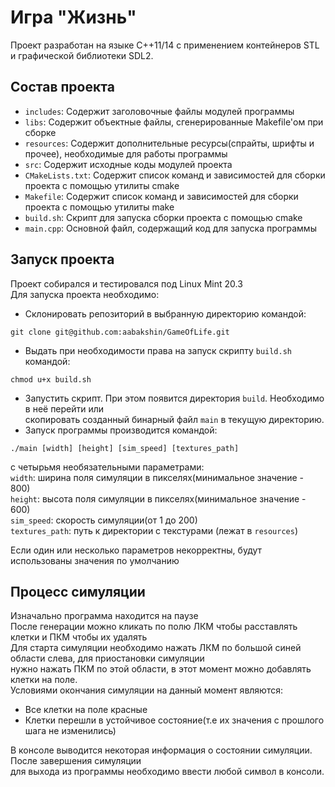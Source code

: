 # Игра "Жизнь"
Проект разработан на языке C++11/14 с применением контейнеров STL и графической библиотеки SDL2.<br>
## Состав проекта
- `includes`: Содержит заголовочные файлы модулей программы<br>
- `libs`: Содержит объектные файлы, сгенерированные Makefile'ом при сборке<br>
- `resources`: Содержит дополнительные ресурсы(спрайты, шрифты и прочее), необходимые для работы программы<br>
- `src`: Содержит исходные коды модулей проекта<br>
- `CMakeLists.txt`: Содержит список команд и зависимостей для сборки проекта с помощью утилиты cmake<br>
- `Makefile`: Содержит список команд и зависимостей для сборки проекта с помощью утилиты make<br>
- `build.sh`: Скрипт для запуска сборки проекта с помощью cmake<br>
- `main.cpp`: Основной файл, содержащий код для запуска программы<br>
## Запуск проекта
Проект собирался и тестировался под Linux Mint 20.3<br>
Для запуска проекта необходимо:<br>
- Склонировать репозиторий в выбранную директорию командой:<br>
```
git clone git@github.com:aabakshin/GameOfLife.git
```
- Выдать при необходимости права на запуск скрипту `build.sh` командой:<br>
```
chmod u+x build.sh
```
- Запустить скрипт. При этом появится директория `build`. Необходимо в неё перейти или<br>
скопировать созданный бинарный файл `main` в текущую директорию.<br>
- Запуск программы производится командой:<br>
```
./main [width] [height] [sim_speed] [textures_path]
```
с четырьмя необязательными параметрами:<br>
`width`: ширина поля симуляции в пикселях(минимальное значение - 800)<br>
`height`: высота поля симуляции в пикселях(минимальное значение - 600)<br>
`sim_speed`: скорость симуляции(от 1 до 200)<br>
`textures_path`: путь к директории с текстурами (лежат в `resources`)<br>

Если один или несколько параметров некорректны, будут использованы значения по умолчанию<br>
## Процесс симуляции
Изначально программа находится на паузе<br>
После генерации можно кликать по полю ЛКМ чтобы расставлять клетки и ПКМ чтобы их удалять<br>
Для старта симуляции необходимо нажать ЛКМ по большой синей области слева, для приостановки симуляции<br>
нужно нажать ПКМ по этой области, в этот момент можно добавлять клетки на поле.<br>
Условиями окончания симуляции на данный момент являются:<br>
- Все клетки на поле красные<br>
- Клетки перешли в устойчивое состояние(т.е их значения с прошлого шага не изменились)<br>

В консоле выводится некоторая информация о состоянии симуляции. После завершения симуляции<br>
для выхода из программы необходимо ввести любой символ в консоли.<br>

